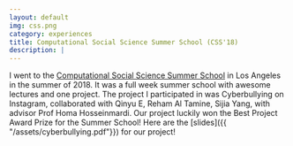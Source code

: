 ```yaml
---
layout: default
img: css.png
category: experiences
title: Computational Social Science Summer School (CSS'18)
description: |
---
```

I went to the [Computational Social Science Summer School](http://summerschool.computationalsocialscience.eu/2018/#schedule) in Los Angeles in the summer of 2018. It was a full week summer school with awesome lectures and one project. The project I participated in was Cyberbullying on Instagram, collaborated with Qinyu E, Reham Al Tamine, Sijia Yang, with advisor Prof Homa Hosseinmardi. Our project luckily won the Best Project Award Prize for the Summer School! Here are the [slides]({{ "/assets/cyberbullying.pdf"}}) for our project!